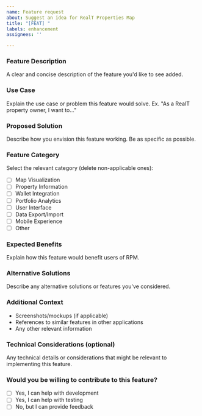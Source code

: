 ```yaml
---
name: Feature request
about: Suggest an idea for RealT Properties Map
title: "[FEAT] "
labels: enhancement
assignees: ''

---
```


### Feature Description
A clear and concise description of the feature you'd like to see added.

### Use Case
Explain the use case or problem this feature would solve. Ex. "As a RealT property owner, I want to..."

### Proposed Solution
Describe how you envision this feature working. Be as specific as possible.

### Feature Category
Select the relevant category (delete non-applicable ones):
- [ ] Map Visualization
- [ ] Property Information
- [ ] Wallet Integration
- [ ] Portfolio Analytics
- [ ] User Interface
- [ ] Data Export/Import
- [ ] Mobile Experience
- [ ] Other

### Expected Benefits
Explain how this feature would benefit users of RPM.

### Alternative Solutions
Describe any alternative solutions or features you've considered.

### Additional Context
- Screenshots/mockups (if applicable)
- References to similar features in other applications
- Any other relevant information

### Technical Considerations (optional)
Any technical details or considerations that might be relevant to implementing this feature.

### Would you be willing to contribute to this feature?
- [ ] Yes, I can help with development
- [ ] Yes, I can help with testing
- [ ] No, but I can provide feedback